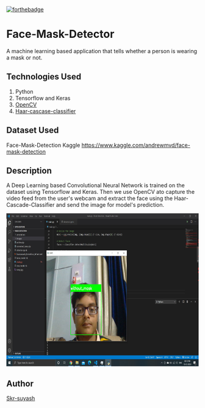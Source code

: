 [![forthebadge](https://forthebadge.com/images/badges/made-with-python.svg)](https://forthebadge.com)

# Face-Mask-Detector
A machine learning based application that tells whether a person is wearing a mask or not.

## Technologies Used
  1. Python
  2. Tensorflow and Keras
  3. [OpenCV](https://opencv.org/)
  4. [Haar-cascase-classifier](https://docs.opencv.org/master/db/d28/tutorial_cascade_classifier.html)

## Dataset Used
Face-Mask-Detection Kaggle
https://www.kaggle.com/andrewmvd/face-mask-detection

## Description
A Deep Learning based Convolutional Neural Network is trained on the dataset using Tensorflow and Keras. Then we use OpenCV ato capture the video feed from the user's webcam and extract the face using the Haar-Cascade-Classifier and send the image for model's prediction.

<p align="center">
<img src="https://github.com/Skr-suyash/Face-Mask-Detector/blob/master/demo.jpg" height="400" width="700">
</p>

## Author
[Skr-suyash](https://github.com/Skr-suyash)

